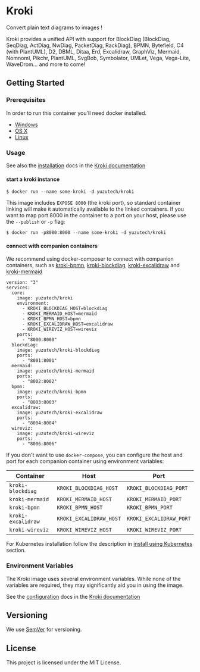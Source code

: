 # Kroki

Convert plain text diagrams to images !

Kroki provides a unified API with support for BlockDiag (BlockDiag, SeqDiag, ActDiag, NwDiag, PacketDiag, RackDiag), BPMN, Bytefield, C4 (with PlantUML), D2, DBML, Ditaa, Erd, Excalidraw, GraphViz, Mermaid, Nomnoml, Pikchr, PlantUML, SvgBob, Symbolator, UMLet, Vega, Vega-Lite, WaveDrom... and more to come!

## Getting Started

### Prerequisites

In order to run this container you'll need docker installed.

* [Windows](https://docs.docker.com/docker-for-windows/)
* [OS X](https://docs.docker.com/docker-for-mac/)
* [Linux](https://docs.docker.com/get-started/)

### Usage

See also the [installation](https://docs.kroki.io/kroki/setup/configuration/) docs in the [Kroki documentation](https://docs.kroki.io/)

#### start a kroki instance

    $ docker run --name some-kroki -d yuzutech/kroki

This image includes `EXPOSE 8000` (the kroki port), so standard container linking will make it automatically available to the linked containers. If you want to map port 8000 in the container to a port on your host, please use the `--publish` or `-p` flag:

    $ docker run -p8000:8000 --name some-kroki -d yuzutech/kroki

#### connect with companion containers

We recommend using docker-composer to connect with companion containers, such as 
[kroki-bpmn](https://hub.docker.com/r/yuzutech/kroki-bpmn), [kroki-blockdiag](https://hub.docker.com/r/yuzutech/kroki-blockdiag), [kroki-excalidraw](https://hub.docker.com/r/yuzutech/kroki-excalidraw) and [kroki-mermaid](https://hub.docker.com/r/yuzutech/kroki-mermaid)
```
version: "3"
services:
  core:
    image: yuzutech/kroki
    environment:
      - KROKI_BLOCKDIAG_HOST=blockdiag
      - KROKI_MERMAID_HOST=mermaid
      - KROKI_BPMN_HOST=bpmn
      - KROKI_EXCALIDRAW_HOST=excalidraw
      - KROKI_WIREVIZ_HOST=wireviz
    ports:
      - "8000:8000"
  blockdiag:
    image: yuzutech/kroki-blockdiag
    ports:
      - "8001:8001"
  mermaid:
    image: yuzutech/kroki-mermaid
    ports:
      - "8002:8002"
  bpmn:
    image: yuzutech/kroki-bpmn
    ports:
      - "8003:8003"
  excalidraw:
    image: yuzutech/kroki-excalidraw
    ports:
      - "8004:8004"
  wireviz:
    image: yuzutech/kroki-wireviz
    ports:
      - "8006:8006"
```

If you don't want to use `docker-compose`, you can configure the host and port for each companion container using environment variables:

| Container          | Host                    | Port                    |
|--------------------|-------------------------|-------------------------|
| `kroki-blockdiag`  | `KROKI_BLOCKDIAG_HOST`  | `KROKI_BLOCKDIAG_PORT`  |
| `kroki-mermaid`    | `KROKI_MERMAID_HOST`    | `KROKI_MERMAID_PORT`    |
| `kroki-bpmn`       | `KROKI_BPMN_HOST`       | `KROKI_BPMN_PORT`       |
| `kroki-excalidraw` | `KROKI_EXCALIDRAW_HOST` | `KROKI_EXCALIDRAW_PORT` |
| `kroki-wireviz`    | `KROKI_WIREVIZ_HOST`    | `KROKI_WIREVIZ_PORT`    |

For Kubernetes installation follow the description in [install using Kubernetes](https://docs.kroki.io/kroki/setup/install/#_using_kubernetes) section.

### Environment Variables

The Kroki image uses several environment variables. While none of the variables are required, they may significantly aid you in using the image.

See the [configuration](https://docs.kroki.io/kroki/setup/configuration/) docs in the [Kroki documentation](https://docs.kroki.io/)

## Versioning

We use [SemVer](https://semver.org/) for versioning.

## License

This project is licensed under the MIT License.
